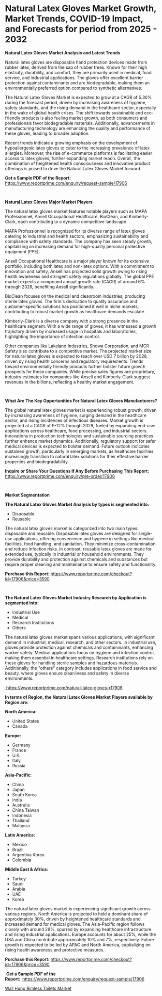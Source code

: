 <p><h1>Natural Latex Gloves Market Growth, Market Trends, COVID-19 Impact, and Forecasts for period from 2025 - 2032</h1></p><p><strong>Natural Latex Gloves Market Analysis and Latest Trends</strong></p>
<p><p>Natural latex gloves are disposable hand protection devices made from rubber latex, derived from the sap of rubber trees. Known for their high elasticity, durability, and comfort, they are primarily used in medical, food service, and industrial applications. The gloves offer excellent barrier protection against contaminants and are biodegradable, making them an environmentally preferred option compared to synthetic alternatives.</p><p>The Natural Latex Gloves Market is expected to grow at a CAGR of 5.30% during the forecast period, driven by increasing awareness of hygiene, safety standards, and the rising demand in the healthcare sector, especially in the wake of global health crises. The shift towards sustainable and eco-friendly products is also fueling market growth, as both consumers and professionals favor biodegradable materials. Additionally, advancements in manufacturing technology are enhancing the quality and performance of these gloves, leading to broader adoption.</p><p>Recent trends indicate a growing emphasis on the development of hypoallergenic latex gloves to cater to the increasing prevalence of latex allergies. Moreover, the rise of e-commerce platforms is facilitating easier access to latex gloves, further expanding market reach. Overall, the combination of heightened health consciousness and innovative product offerings is poised to drive the Natural Latex Gloves Market forward.</p></p>
<p><strong>Get a Sample PDF of the Report:&nbsp;</strong> <a href="https://www.reportprime.com/enquiry/request-sample/17906?utm_campaign=3568&utm_medium=2&utm_source=Github&utm_content=ia&utm_term=18032025&utm_id=natural-latex-gloves">https://www.reportprime.com/enquiry/request-sample/17906</a></p>
<p>&nbsp;</p>
<p><strong>Natural Latex Gloves Major Market Players</strong></p>
<p><p>The natural latex gloves market features notable players such as MAPA Professionnel, Ansell Occupational Healthcare, BioClean, and Kimberly-Clark, each contributing to a dynamic competitive landscape. </p><p>MAPA Professionnel is recognized for its diverse range of latex gloves catering to industrial and health sectors, emphasizing sustainability and compliance with safety standards. The company has seen steady growth, capitalizing on increasing demand for high-quality personal protective equipment (PPE).</p><p>Ansell Occupational Healthcare is a major player known for its extensive portfolio, including both latex and non-latex options. With a commitment to innovation and safety, Ansell has projected solid growth owing to rising health awareness and stringent safety regulations globally. The global PPE market expects a compound annual growth rate (CAGR) of around 6% through 2026, benefiting Ansell significantly.</p><p>BioClean focuses on the medical and cleanroom industries, producing sterile latex gloves. The firm's dedication to quality assurance and customer-specific solutions has positioned it well in niche markets, contributing to robust market growth as healthcare demands escalate.</p><p>Kimberly-Clark is a diverse company with a strong presence in the healthcare segment. With a wide range of gloves, it has witnessed a growth trajectory driven by increased usage in hospitals and laboratories, highlighting the importance of infection control.</p><p>Other companies like Lakeland Industries, Showa Corporation, and MCR Safety also contribute to a competitive market. The projected market size for natural latex gloves is expected to reach over USD 7 billion by 2028, driven by rising health concerns and regulatory requirements. Trends toward environmentally friendly products further bolster future growth prospects for these companies. While precise sales figures are proprietary, industry estimates for companies like Ansell and Kimberly-Clark suggest revenues in the billions, reflecting a healthy market engagement.</p></p>
<p>&nbsp;</p>
<p><strong>What Are The Key Opportunities For Natural Latex Gloves Manufacturers?</strong></p>
<p><p>The global natural latex gloves market is experiencing robust growth, driven by increasing awareness of hygiene, surging demand in the healthcare sector, and rising incidences of infectious diseases. Market growth is projected at a CAGR of 9-12% through 2028, fueled by expanding end-user applications across healthcare, food processing, and industrial sectors. Innovations in production technologies and sustainable sourcing practices further enhance market dynamics. Additionally, regulatory support for safer medical devices is expected to bolster demand. Future outlook indicates sustained growth, particularly in emerging markets, as healthcare facilities increasingly transition to natural latex solutions for their effective barrier properties and biodegradability.</p></p>
<p><strong>Inquire or Share Your Questions If Any Before Purchasing This Report:</strong> <a href="https://www.reportprime.com/enquiry/pre-order/17906?utm_campaign=3568&utm_medium=2&utm_source=Github&utm_content=ia&utm_term=18032025&utm_id=natural-latex-gloves">https://www.reportprime.com/enquiry/pre-order/17906</a></p>
<p>&nbsp;</p>
<p><strong>Market Segmentation</strong></p>
<p><strong>The Natural Latex Gloves Market Analysis by types is segmented into:</strong></p>
<p><ul><li>Disposable</li><li>Reusable</li></ul></p>
<p><p>The natural latex gloves market is categorized into two main types: disposable and reusable. Disposable latex gloves are designed for single-use applications, offering convenience and hygiene in settings like medical facilities, food handling, and sanitation. They minimize cross-contamination and reduce infection risks. In contrast, reusable latex gloves are made for extended use, typically in industrial or household environments. They provide durability and protection against chemicals and substances but require proper cleaning and maintenance to ensure safety and functionality.</p></p>
<p><strong>Purchase this Report:&nbsp;</strong><a href="https://www.reportprime.com/checkout?id=17906&price=3590&utm_campaign=3568&utm_medium=2&utm_source=Github&utm_content=ia&utm_term=18032025&utm_id=natural-latex-gloves">https://www.reportprime.com/checkout?id=17906&price=3590</a></p>
<p>&nbsp;</p>
<p><strong>The Natural Latex Gloves Market Industry Research by Application is segmented into:</strong></p>
<p><ul><li>Industrial Use</li><li>Medical</li><li>Research Institutions</li><li>Others</li></ul></p>
<p><p>The natural latex gloves market spans various applications, with significant demand in industrial, medical, research, and other sectors. In industrial use, gloves provide protection against chemicals and contaminants, enhancing worker safety. Medical applications focus on hygiene and infection control, making them essential in healthcare settings. Research institutions rely on these gloves for handling sterile samples and hazardous materials. Additionally, the "others" category includes applications in food service and beauty, where gloves ensure cleanliness and safety in diverse environments.</p></p>
<p><a href="https://www.reportprime.com/natural-latex-gloves-r17906?utm_campaign=3568&utm_medium=2&utm_source=Github&utm_content=ia&utm_term=18032025&utm_id=natural-latex-gloves">&nbsp;https://www.reportprime.com/natural-latex-gloves-r17906</a></p>
<p><strong>In terms of Region, the Natural Latex Gloves Market Players available by Region are:</strong></p>
<p>
    <p> <strong> North America: </strong>
        <ul>
            <li>United States</li>
            <li>Canada</li>
        </ul>
        </p> 
    <p> <strong> Europe: </strong>
        <ul>
            <li>Germany</li>
            <li>France</li>
            <li>U.K.</li>
            <li>Italy</li>
            <li>Russia</li>
        </ul>
        </p> 
    <p> <strong> Asia-Pacific: </strong>
        <ul>
            <li>China</li>
            <li>Japan</li>
            <li>South Korea</li>
            <li>India</li>
            <li>Australia</li>
            <li>China Taiwan</li>
            <li>Indonesia</li>
            <li>Thailand</li>
            <li>Malaysia</li>
        </ul>
        </p> 
    <p> <strong> Latin America: </strong>
        <ul>
            <li>Mexico</li>
            <li>Brazil</li>
            <li>Argentina Korea</li>
            <li>Colombia</li>
        </ul>
        </p> 
    <p> <strong> Middle East & Africa: </strong>
        <ul>
            <li>Turkey</li>
            <li>Saudi</li>
            <li>Arabia</li>
            <li>UAE</li>
            <li>Korea</li>
        </ul>
    </p>
    </p>
<p><p>The natural latex gloves market is experiencing significant growth across various regions. North America is projected to hold a dominant share of approximately 30%, driven by heightened healthcare standards and increased demand for medical gloves. The Asia-Pacific region follows closely with around 28%, spurred by expanding healthcare infrastructure and rising industrial applications. Europe accounts for about 25%, while the USA and China contribute approximately 10% and 7%, respectively. Future growth is expected to be led by APAC and North America, capitalizing on rising health awareness and protective measures.</p></p>
<p><strong>Purchase this Report: </strong><a href="https://www.reportprime.com/checkout?id=17906&price=3590&utm_campaign=3568&utm_medium=2&utm_source=Github&utm_content=ia&utm_term=18032025&utm_id=natural-latex-gloves">https://www.reportprime.com/checkout?id=17906&price=3590</a></p>
<p>&nbsp;<strong>Get a Sample PDF of the Report:&nbsp;&nbsp;</strong><a href="https://www.reportprime.com/enquiry/request-sample/17906?utm_campaign=3568&utm_medium=2&utm_source=Github&utm_content=ia&utm_term=18032025&utm_id=natural-latex-gloves">https://www.reportprime.com/enquiry/request-sample/17906</a></p>
<p><strong></strong></p>
<p><p><a href="https://github.com/sirayedantte/Market-Research-Report-List-1/blob/main/wall-hung-rimless-toilets-market.md?utm_campaign=3568&utm_medium=2&utm_source=Github&utm_content=ia&utm_term=18032025&utm_id=natural-latex-gloves">Wall Hung Rimless Toilets Market</a></p></p>